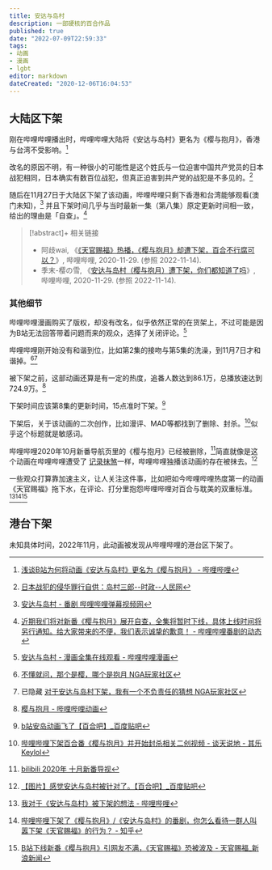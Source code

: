 ```yaml
---
title: 安达与岛村
description: 一部硬核的百合作品
published: true
date: "2022-07-09T22:59:33"
tags:
- 动画
- 漫画
- lgbt
editor: markdown
dateCreated: "2020-12-06T16:04:53"
---
```


## 大陆区下架

刚在哔哩哔哩播出时，哔哩哔哩大陆将《安达与岛村》更名为《樱与抱月》，香港与台湾不受影响。[^OHoYf]

[^OHoYf]: [浅谈B站为何将动画《安达与岛村》更名为《樱与抱月》 - 哔哩哔哩](https://archive.is/OHoYf "https://www.bilibili.com/read/cv7720577")

改名的原因不明，有一种很小的可能性是这个姓氏与一位迫害中国共产党员的日本战犯相同，日本确实有数百位战犯，但真正迫害到共产党的战犯是不多见的。[^20150421235129]

[^20150421235129]: [日本战犯的侵华罪行自供：岛村三郎--时政--人民网](https://web.archive.org/web/20150421235129/http://politics.people.com.cn/n/2014/0804/c70731-25399998.html)

随后在11月27日于大陆区下架了该动画，哔哩哔哩只剩下香港和台湾能够观看(澳门未知)，[^9CsuE] 并且下架时间几乎与当时最新一集（第八集）原定更新时间相一致，给出的理由是「自查」。[^nQp0f]

[^9CsuE]: [安达与岛村 - 番剧 哔哩哔哩弹幕视频网](https://archive.is/9CsuE "https://www.bilibili.com/bangumi/media/md28230188")

[^nQp0f]: [近期我们将对新番《樱与抱月》展开自查，全集将暂时下线，具体上线时间将另行通知。给大家带来的不便，我们表示诚挚的歉意！  - 哔哩哔哩番剧的动态](https://archive.is/nQp0f "https://t.bilibili.com/462233103479380064")

> [!abstract]+ 相关链接
>
> +   阿歧wai, 《[《天官赐福》热播，《樱与抱月》却遭下架，百合不行腐可以？](https://archive.ph/ZCfcK "https://www.bilibili.com/read/cv8588047")》, 哔哩哔哩, 2020-11-29. (参照 2022-11-14).
> +   季末-樱の雪, 《[安达与岛村（樱与抱月）遭下架，你们都知道了吗](https://archive.ph/yWfMH "https://www.bilibili.com/read/cv8580042")》, 哔哩哔哩, 2020-11-29. (参照 2022-11-14).


### 其他细节

哔哩哔哩漫画购买了版权，却没有改名，似乎依然正常的在货架上，不过可能是因为B站无法回答带着问题而来的观众，选择了关闭评论。[^PS11x]

[^PS11x]: [安达与岛村 - 漫画全集在线观看 - 哔哩哔哩漫画](https://archive.is/PS11x "https://manga.bilibili.com/detail/mc28562")

哔哩哔哩刚开始没有和谐到位，比如第2集的接吻与第5集的洗澡，到11月7日才和谐掉。[^24077946][^SI2yC]

[^24077946]: [不懂就问，那个是樱，哪个是抱月 NGA玩家社区](https://archive.is/2FAdg "https://bbs.nga.cn/read.php?tid=24077946")

[^SI2yC]: 已隐藏 [对于安达与岛村下架，我有一个不负责任的猜想 NGA玩家社区](https://archive.is/SI2yC)

被下架之前，这部动画还算是有一定的热度，追番人数达到86.1万，总播放速达到724.9万。[^20201206065253]

[^20201206065253]: [樱与抱月 - 哔哩哔哩动画](https://web.archive.org/web/20201206065253/https://webcache.googleusercontent.com/search?q=cache:JDA0liEifIkJ:https://www.bilibili.com/bangumi/media/md28229878/)

下架时间应该第8集的更新时间，15点准时下架。[^20201206155601]

[^20201206155601]: [b站安岛动画飞了【百合吧】_百度贴吧](https://web.archive.org/web/20201206155601/https://tieba.baidu.com/p/7115786315 "https://archive.is/v1Grw")

下架后，关于该动画的二次创作，比如漫评、MAD等都找到了删除、封杀。[^rvvvR]似乎这个标题就是敏感词。

[^rvvvR]: [哔哩哔哩下架百合番《樱与抱月》并开始封杀相关二创视频 - 谈天说地 - 其乐 Keylol](https://archive.is/rvvvR "https://keylol.com/t661767-1-1")

哔哩哔哩2020年10月新番导航页里的《樱与抱月》已经被删除，[^ELjOK]简直就像是这个动画在哔哩哔哩遭受了 [记录抹煞](/rule/记录抹煞.md)一样，哔哩哔哩独播该动画的存在被抹去。[^Io8Md]

[^ELjOK]: [bilibili 2020年 十月新番导视](https://archive.is/ELjOK "https://www.bilibili.com/blackboard/topic/activity-2020bangumiQ4_web.html")

[^Io8Md]: [【图片】感觉安达与岛村被针对了。【百合吧】_百度贴吧](https://archive.is/Io8Md "https://tieba.baidu.com/p/7116303036")

一些观众打算靠加速主义，让人关注这件事，比如把如今哔哩哔哩热度第一的动画《天官赐福》拖下水，在评论、打分里抱怨哔哩哔哩对百合与耽美的双重标准。[^pd6YS][^20201206152051][^904Sq]

[^pd6YS]: [我对于《安达与岛村》被下架的想法 - 哔哩哔哩](https://archive.is/pd6YS "https://www.bilibili.com/read/cv8557895/")

[^20201206152051]: [哔哩哔哩下架了《樱与抱月》/《安达与岛村》的番剧，你怎么看待一群人叫嚣下架《天官赐福》的行为？ - 知乎](https://web.archive.org/web/20201206152051/https://www.zhihu.com/question/432525679/answer/1601816949)

[^904Sq]: [B站下线新番《樱与抱月》引网友不满，《天官赐福》恐被波及 - 天官赐福_新浪新闻](https://archive.is/904Sq "https://k.sina.com.cn/article_6186522756_170bed88402000s22x.html")

<!-- 比起《citrus～柑橘味香气～》的那次事件，这次的百合爱好者可能是真的生气了。 -->

<!--
+ [安达与岛村 - 搜索结果 - 哔哩哔哩弹幕视频网 - ( ゜- ゜)つロ 乾杯~ - bilibili](https://web.archive.org/web/20201205050100/https://search.bilibili.com/bangumi?keyword=安达与岛村)
+ [b站暂时下线安达与岛村 NGA玩家社区](https://archive.is/krGZm "https://nga.178.com/read.php?tid=24366958")
+ [【集中】关于安达与岛村【百合吧】_百度贴吧](https://archive.is/Z8nX0 "https://tieba.baidu.com/p/7116235563")
+ [追番列表全部阵亡，继弹幕升级之后，B站再次下架300部番剧！ - 知乎](https://archive.is/31jQa "https://zhuanlan.zhihu.com/p/68631078")
+ [B站内容自查，多部动漫惨遭毒手，这三部漏网福利老番且看且珍惜！ - 知乎](https://archive.is/Dlkp7 "此番受影响的四月新番有《皿三昧》、《异世界四重奏》、《川柳少女》、《深夜超自然公务员》。 https://zhuanlan.zhihu.com/p/67160404")
+ [欲哭无泪！b站下架10月新番《樱与抱月》…… - 知乎](https://archive.is/iMtIK "https://zhuanlan.zhihu.com/p/318249299")
+ [阿b的安达与岛村下架了.... - ACG区 - 虎扑社区](https://web.archive.org/web/20201127172524/https://bbs.hupu.com/39476085.html)
+ 已删除 [B站樱与抱月被下架了 - ACG区 - 虎扑社区](https://archive.is/FMdml "https://bbs.hupu.com/39476586.html")
+ [b站下架了大陆的安达与岛村 : China_irl](https://archive.is/NUqkG "https://www.reddit.com/r/China_irl/comments/k221pm/b站下架了大陆的安达与岛村/")
+ [bilibili/争议和影响/审查 - 萌娘百科 万物皆可萌的百科全书](https://web.archive.org/web/20201206063523/https://zh.moegirl.org.cn/Bilibili/争议和影响/审查#《安达与岛村》动画下架事件)
+ [我说大家真的不要再扯隔壁bl怎么怎么样了【百合吧】_百度贴吧](https://archive.is/jFZzV "https://tieba.baidu.com/p/7116070483")
+ [就事论事说一下为什么tgcf不下架安达与岛村却下架的问题【百合吧】_百度贴吧](https://web.archive.org/web/20201206153055/https://webcache.googleusercontent.com/search?q=cache:Z75IELN9jlgJ:https://tieba.baidu.com/p/7133333532)
+ [本来今天是《安岛》第八集更新的日子，但碰巧的是，b站以“自我审查”的缘由下架了安岛。对于b站这种行为【百合吧】_百度贴吧](https://archive.is/W0oVV "https://tieba.baidu.com/p/7116061271")
+ [安达与岛村也被删减了【百合吧】_百度贴吧](https://archive.is/8Mo7U "https://tieba.baidu.com/p/7073815267")
+ [安岛虽然下架了，但是b站的港澳台版还没有下架，所以可以先去看港澳台版，有简中字幕，至于怎么看，楼下细说【百合吧】_百度贴吧](https://archive.is/7JJ7d "https://tieba.baidu.com/p/7119469442")
+ [希望大家能冷静理智点，不要被人带节奏了【百合吧】_百度贴吧](https://archive.is/mcwti "https://tieba.baidu.com/p/7117071849")
+ [【提议】大家还是叫作品名《安达与岛村》吧【百合吧】_百度贴吧](https://archive.is/YEv5k "https://tieba.baidu.com/p/7130730586")
+ [为什么安岛下架了这么大反应【百合吧】_百度贴吧](https://archive.is/ZHa51 "https://tieba.baidu.com/p/7116098952")
+ [安达与岛村【百合吧】_百度贴吧](https://archive.is/97NcX "https://tieba.baidu.com/p/7126571940")
+ [大家真的不要再被带节奏和带节奏了【百合吧】_百度贴吧](https://archive.is/OE6Qn "https://tieba.baidu.com/p/7117476241")
+ [为什么安达与岛村被下架了，还有为啥B站要改名叫樱与抱月？](https://web.archive.org/web/20201206152836/https://bgm.tv/group/topic/360103)

哔哩哔哩购买版权后，一开始就是以樱与抱月作为动画的名称

+ [【详细版】2020年十月新番导视 哔哩哔哩版权番剧 - 哔哩哔哩](https://archive.is/1Lo0c "https://www.bilibili.com/video/BV19K411P7hM")
+ [哔哩哔哩十月新番片单公开! | 洛丽酱—萌新交流社](https://web.archive.org/web/20201206083838/https://www.lolichan.vip/threads/219/)

[第三十二名日本战犯：岛村三郎严刑拷打爱国者_历史频道_新浪网](https://web.archive.org/web/20201206062743/https://history.sina.com.cn/lszx/szzz/2014-08-03/131796803.shtml)
-->

## 港台下架

未知具体时间，2022年11月，此动画被发现从哔哩哔哩的港台区下架了。
